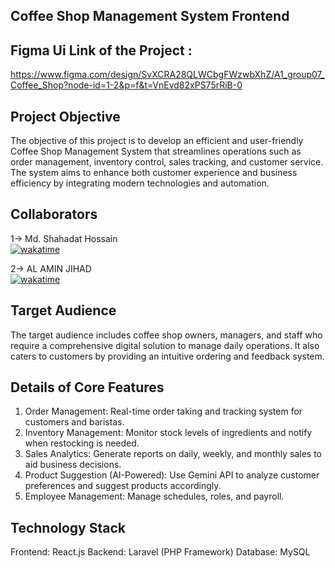 ## Coffee Shop Management System Frontend

## Figma Ui Link of the Project : 
https://www.figma.com/design/SvXCRA28QLWCbgFWzwbXhZ/A1_group07_Coffee_Shop?node-id=1-2&p=f&t=VnEvd82xPS75rRiB-0

## Project Objective
The objective of this project is to develop an efficient and user-friendly Coffee Shop Management System that streamlines operations such as order management, inventory control, sales tracking, and customer service. The system aims to enhance both customer experience and business efficiency by integrating modern technologies and automation.
## Collaborators

1-> Md. Shahadat Hossain </br>
[![wakatime](https://wakatime.com/badge/user/3e03447a-8791-4526-b6ff-5bcb2cdcbb30/project/eb5a27b1-35c5-4cf9-bf3f-2a936bd9628e.svg)](https://wakatime.com/badge/user/3e03447a-8791-4526-b6ff-5bcb2cdcbb30/project/eb5a27b1-35c5-4cf9-bf3f-2a936bd9628e)</br>

2-> AL AMIN JIHAD  </br>
[![wakatime](https://wakatime.com/badge/user/3da02b1c-7095-45c3-94fd-04673f582943/project/8b02b7d0-6130-4336-8031-e5e6d1e77aa0.svg)](https://wakatime.com/badge/user/3da02b1c-7095-45c3-94fd-04673f582943/project/8b02b7d0-6130-4336-8031-e5e6d1e77aa0)


## Target Audience
The target audience includes coffee shop owners, managers, and staff who require a comprehensive digital solution to manage daily operations. It also caters to customers by providing an intuitive ordering and feedback system.
## Details of Core Features
1. Order Management: Real-time order taking and tracking system for customers and baristas.
2. Inventory Management: Monitor stock levels of ingredients and notify when restocking is needed.
3. Sales Analytics: Generate reports on daily, weekly, and monthly sales to aid business decisions.
4. Product Suggestion (AI-Powered): Use Gemini API to analyze customer preferences and suggest products accordingly.
5. Employee Management: Manage schedules, roles, and payroll.
## Technology Stack
Frontend: React.js
Backend: Laravel (PHP Framework)
Database: MySQL
